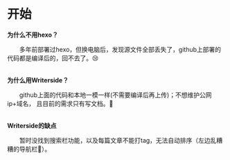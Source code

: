 # 开始

<!--Writerside adds this topic when you create a new documentation project.
You can use it as a sandbox to play with Writerside features, and remove it from the TOC when you don't need it anymore.-->

**为什么不用hexo？**
<p></p>
&emsp;&emsp;多年前部署过hexo，但换电脑后，发现源文件全部丢失了，github上部署的代码都是编译后的，回不去了。😢
<br></br>

**为什么用Writerside？**
<p></p>
&emsp;&emsp;github上面的代码和本地一模一样(不需要编译后再上传)；不想维护公网ip+域名，
且目前的需求只有写文档。🤔
<br></br>

**Writerside的缺点**
<p></p>
&emsp;&emsp;暂时没找到搜索栏功能，以及每篇文章不能打tag，无法自动排序（左边乱糟糟的导航栏🤕）。
<br></br>


